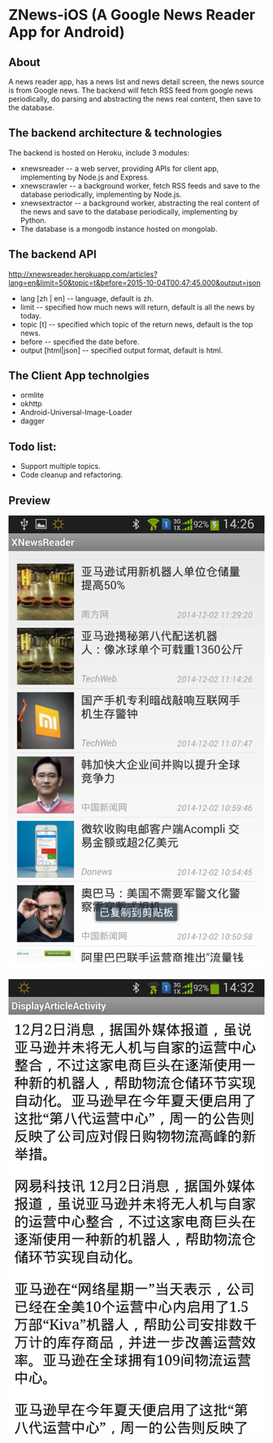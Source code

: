 ZNews-iOS (A Google News Reader App for Android)
=========
About
---------
A news reader app, has a news list and news detail screen, the news source is from Google news.
The backend will fetch RSS feed from google news periodically, do parsing and abstracting the news real content, then save to the database. 


The backend architecture & technologies
---------
The backend is hosted on Heroku, include 3 modules:
* xnewsreader -- a web server, providing APIs for client app, implementing by Node.js and Express.
* xnewscrawler -- a background worker, fetch RSS feeds and save to the database periodically, implementing by Node.js.
* xnewsextractor -- a background worker, abstracting the real content of the news and save to the database periodically, implementing by Python.
* The database is a mongodb instance hosted on mongolab.

The backend API
----------
http://xnewsreader.herokuapp.com/articles?lang=en&limit=50&topic=t&before=2015-10-04T00:47:45.000&output=json
* lang [zh | en] -- language, default is zh. 
* limit -- specified how much news will return, default is all the news by today.
* topic [t] -- specified which topic of the return news, default is the top news.
* before -- specified the date before.
* output [html|json] -- specified output format, default is html.

The Client App technolgies
----------
* ormlite
* okhttp
* Android-Universal-Image-Loader
* dagger

Todo list:
-----------
* Support multiple topics.
* Code cleanup and refactoring.

Preview
----------
![github](https://raw.githubusercontent.com/FrankZheng/ZNews-iOS/master/screenshots/4.png "github")

![github](https://raw.githubusercontent.com/FrankZheng/ZNews-iOS/master/screenshots/5.png "github")
